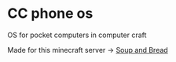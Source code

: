 # CC phone os
 OS for pocket computers in computer craft

 Made for this minecraft server -> [Soup and Bread](https://discord.gg/7Z2FRWT2cE)

 
